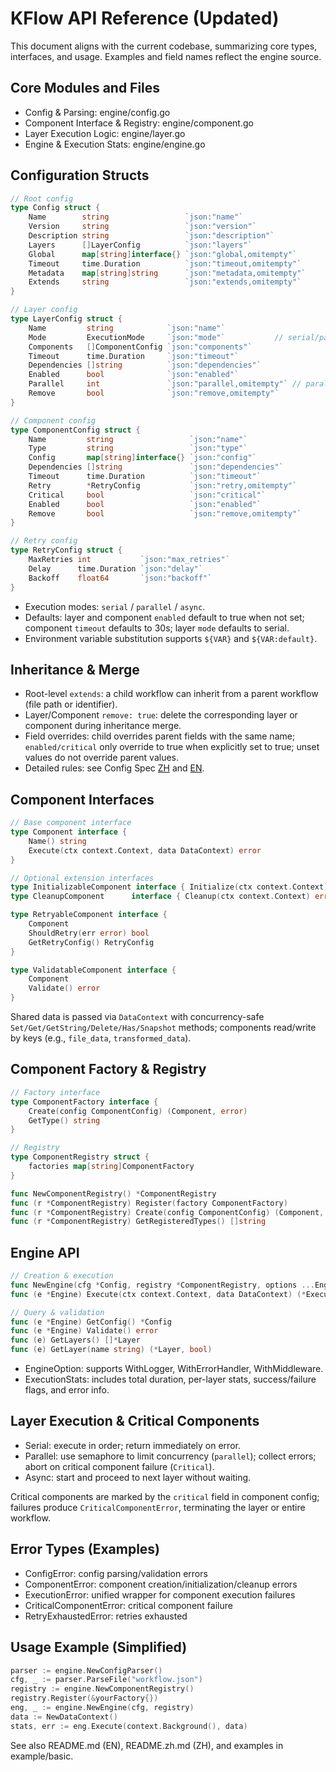 # KFlow API Reference (Updated)

This document aligns with the current codebase, summarizing core types, interfaces, and usage. Examples and field names reflect the engine source.

## Core Modules and Files
- Config & Parsing: engine/config.go
- Component Interface & Registry: engine/component.go
- Layer Execution Logic: engine/layer.go
- Engine & Execution Stats: engine/engine.go

## Configuration Structs

```go
// Root config
type Config struct {
    Name        string                 `json:"name"`
    Version     string                 `json:"version"`
    Description string                 `json:"description"`
    Layers      []LayerConfig          `json:"layers"`
    Global      map[string]interface{} `json:"global,omitempty"`
    Timeout     time.Duration          `json:"timeout,omitempty"`
    Metadata    map[string]string      `json:"metadata,omitempty"`
    Extends     string                 `json:"extends,omitempty"`
}

// Layer config
type LayerConfig struct {
    Name         string            `json:"name"`
    Mode         ExecutionMode     `json:"mode"`           // serial/parallel/async
    Components   []ComponentConfig `json:"components"`
    Timeout      time.Duration     `json:"timeout"`
    Dependencies []string          `json:"dependencies"`
    Enabled      bool              `json:"enabled"`
    Parallel     int               `json:"parallel,omitempty"` // parallelism limit
    Remove       bool              `json:"remove,omitempty"`
}

// Component config
type ComponentConfig struct {
    Name         string                 `json:"name"`
    Type         string                 `json:"type"`
    Config       map[string]interface{} `json:"config"`
    Dependencies []string               `json:"dependencies"`
    Timeout      time.Duration          `json:"timeout"`
    Retry        *RetryConfig           `json:"retry,omitempty"`
    Critical     bool                   `json:"critical"`
    Enabled      bool                   `json:"enabled"`
    Remove       bool                   `json:"remove,omitempty"`
}

// Retry config
type RetryConfig struct {
    MaxRetries int           `json:"max_retries"`
    Delay      time.Duration `json:"delay"`
    Backoff    float64       `json:"backoff"`
}
```

- Execution modes: `serial` / `parallel` / `async`.
- Defaults: layer and component `enabled` default to true when not set; component `timeout` defaults to 30s; layer `mode` defaults to serial.
- Environment variable substitution supports `${VAR}` and `${VAR:default}`.

## Inheritance & Merge
- Root-level `extends`: a child workflow can inherit from a parent workflow (file path or identifier).
- Layer/Component `remove: true`: delete the corresponding layer or component during inheritance merge.
- Field overrides: child overrides parent fields with the same name; `enabled/critical` only override to true when explicitly set to true; unset values do not override parent values.
- Detailed rules: see Config Spec [ZH](docs/config-spec.md) and [EN](docs/config-spec.en.md).

## Component Interfaces

```go
// Base component interface
type Component interface {
    Name() string
    Execute(ctx context.Context, data DataContext) error
}

// Optional extension interfaces
type InitializableComponent interface { Initialize(ctx context.Context) error }
type CleanupComponent      interface { Cleanup(ctx context.Context) error }

type RetryableComponent interface {
    Component
    ShouldRetry(err error) bool
    GetRetryConfig() RetryConfig
}

type ValidatableComponent interface {
    Component
    Validate() error
}
```

Shared data is passed via `DataContext` with concurrency-safe `Set/Get/GetString/Delete/Has/Snapshot` methods; components read/write by keys (e.g., `file_data`, `transformed_data`).

## Component Factory & Registry

```go
// Factory interface
type ComponentFactory interface {
    Create(config ComponentConfig) (Component, error)
    GetType() string
}

// Registry
type ComponentRegistry struct {
    factories map[string]ComponentFactory
}

func NewComponentRegistry() *ComponentRegistry
func (r *ComponentRegistry) Register(factory ComponentFactory)
func (r *ComponentRegistry) Create(config ComponentConfig) (Component, error)
func (r *ComponentRegistry) GetRegisteredTypes() []string
```

## Engine API

```go
// Creation & execution
func NewEngine(cfg *Config, registry *ComponentRegistry, options ...EngineOption) (*Engine, error)
func (e *Engine) Execute(ctx context.Context, data DataContext) (*ExecutionStats, error)

// Query & validation
func (e *Engine) GetConfig() *Config
func (e *Engine) Validate() error
func (e) GetLayers() []*Layer
func (e) GetLayer(name string) (*Layer, bool)
```

- EngineOption: supports WithLogger, WithErrorHandler, WithMiddleware.
- ExecutionStats: includes total duration, per-layer stats, success/failure flags, and error info.

## Layer Execution & Critical Components
- Serial: execute in order; return immediately on error.
- Parallel: use semaphore to limit concurrency (`parallel`); collect errors; abort on critical component failure (`Critical`).
- Async: start and proceed to next layer without waiting.

Critical components are marked by the `critical` field in component config; failures produce `CriticalComponentError`, terminating the layer or entire workflow.

## Error Types (Examples)
- ConfigError: config parsing/validation errors
- ComponentError: component creation/initialization/cleanup errors
- ExecutionError: unified wrapper for component execution failures
- CriticalComponentError: critical component failure
- RetryExhaustedError: retries exhausted

## Usage Example (Simplified)

```go
parser := engine.NewConfigParser()
cfg, _ := parser.ParseFile("workflow.json")
registry := engine.NewComponentRegistry()
registry.Register(&yourFactory{})
eng, _ := engine.NewEngine(cfg, registry)
data := NewDataContext()
stats, err := eng.Execute(context.Background(), data)
```

See also README.md (EN), README.zh.md (ZH), and examples in example/basic.